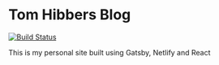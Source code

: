 # Tom Hibbers Blog

[![Build Status](https://travis-ci.com/tomhibbers/gatsby-site.svg?branch=master)](https://travis-ci.com/tomhibbers/gatsby-site)

This is my personal site built using Gatsby, Netlify and React